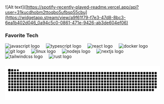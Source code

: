 ![Alt text]([https://spotify-recently-played-readme.vercel.app/api?user=31kucdhobm2ttoqbo5ufbsp55cbu](https://widgetapp.stream/view/a9f61f79-f7e3-47d8-8bc3-6ea1b402d046_0a94c5c0-0861-471e-9426-ab3de604ef06)

<h3 align="left">Favorite Tech</h3>

<div align="left">
  <img src="https://cdn.jsdelivr.net/gh/devicons/devicon/icons/javascript/javascript-original.svg" height="40" alt="javascript logo"  />
  <img width="12" />
  <img src="https://cdn.jsdelivr.net/gh/devicons/devicon/icons/typescript/typescript-original.svg" height="40" alt="typescript logo"  />
  <img width="12" />
  <img src="https://cdn.jsdelivr.net/gh/devicons/devicon/icons/react/react-original.svg" height="40" alt="react logo"  />
  <img width="12" />
  <img src="https://cdn.jsdelivr.net/gh/devicons/devicon/icons/docker/docker-original.svg" height="40" alt="docker logo"  />
  <img width="12" />
  <img src="https://cdn.jsdelivr.net/gh/devicons/devicon/icons/git/git-original.svg" height="40" alt="git logo"  />
  <img width="12" />
  <img src="https://cdn.jsdelivr.net/gh/devicons/devicon/icons/linux/linux-original.svg" height="40" alt="linux logo"  />
  <img width="12" />
  <img src="https://cdn.jsdelivr.net/gh/devicons/devicon/icons/nodejs/nodejs-original.svg" height="40" alt="nodejs logo"  />
  <img width="12" />
  <img src="https://cdn.jsdelivr.net/gh/devicons/devicon/icons/nextjs/nextjs-original.svg" height="40" alt="nextjs logo"  />
  <img width="12" />
  <img src="https://cdn.simpleicons.org/tailwindcss/06B6D4" height="40" alt="tailwindcss logo"  />
  <img width="12" />
  <img src="https://skillicons.dev/icons?i=rust" height="40" alt="rust logo"  />
</div>

###

<picture>
  <source media="(prefers-color-scheme: dark)" srcset="https://raw.githubusercontent.com/VouganHyago/VouganHyago/output/github-snake-dark.svg" />
  <source media="(prefers-color-scheme: light)" srcset="https://raw.githubusercontent.com/VouganHyago/VouganHyago/output/github-snake.svg" />
  <img alt="github-snake" src="https://raw.githubusercontent.com/VouganHyago/VouganHyago/output/github-snake.svg" />
</picture>
